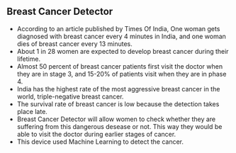 ## Breast Cancer Detector

- According to an article published by Times Of India, One woman gets diagnosed with breast cancer every 4 minutes in India, and one woman dies of breast cancer every 13 minutes. 
- About 1 in 28 women are expected to develop breast cancer during their lifetime.
- Almost 50 percent of breast cancer patients first visit the doctor when they are in stage 3, and 15-20% of patients visit when they are in phase 4.
- India has the highest rate of the most aggressive breast cancer in the world, triple-negative breast cancer. 
- The survival rate of breast cancer is low because the detection takes place late.
- Breast Cancer Detector will allow women to check whether they are suffering from this dangerous desease or not. This way they would be able to visit the doctor during earlier stages of cancer.
- This device used Machine Learning to detect the cancer.
